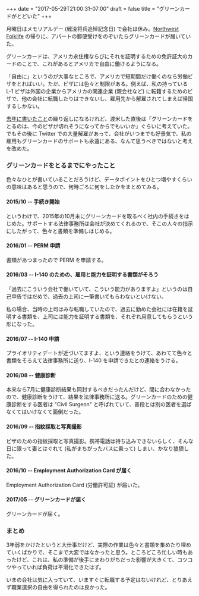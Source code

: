 +++
date = "2017-05-29T21:00:31-07:00"
draft = false
title = "グリーンカードがとどいた"
+++

月曜日はメモリアルデー (戦没将兵追悼記念日) で会社は休み。[Northwest Folklife](http://www.nwfolklife.org/) の帰りに、アパートの郵便受けをのぞいたらグリーンカードが届いていた。

グリーンカードは、アメリカ永住権ならびにそれを証明するための免許証大のカードのことで、これがあるとアメリカで自由に働けるようになる。

「自由に」というのが大事なところで、アメリカで短期間だけ働くのなら労働ビザをとればいい。ただ、ビザには色々と制限がある。例えば、私の持っている L-1 ビザは外国の企業からアメリカの関連企業 (親会社など) に転籍するためのビザで、他の会社に転職したりはできないし、雇用先から解雇されてしまえば帰国するしかない。

[去年に書いたこと](https://blog.8-p.info/ja/2016/12/27/the-end-of-2016/)の繰り返しになるけれど、渡米した直後は「グリーンカードをとるのは、今のビザが切れそうになってからでもいいか」ぐらいに考えていた。でもその後に Twitter での大量解雇があって、会社がいつまでも好景気で、私の雇用もグリーンカードのサポートも永遠にある、なんて思うべきではないと考えを改めた。

### グリーンカードをとるまでにやったこと

色々なひとが書いていることだろうけど、データポイントをひとつ増やすくらいの意味はあると思うので、何時ごろに何をしたかをまとめてみる。

#### 2015/10 -- 手続き開始

というわけで、2015年の10月末にグリーンカードを取るべく社内の手続きをはじめた。サポートする法律事務所は会社が決めてくれるので、そこの人々の指示にしたがって、色々と書類を準備しはじめる。

#### 2016/01 -- PERM 申請

書類があつまったので PERM を申請する。

#### 2016/03 -- I-140 のための、雇用と能力を証明する書類がそろう

「過去にこういう会社で働いていて、こういう能力がありますよ」というのは自己申告ではだめで、過去の上司に一筆書いてもらわないといけない。

私の場合、当時の上司はみな転職していたので、過去に勤めた会社には在籍を証明する書類を、上司には能力を証明する書類を、それぞれ用意してもらうという形になった。

#### 2016/07 -- I-140 申請

プライオリティデートが近づいてますよ、という連絡をうけて、あわてて色々と書類をそろえて法律事務所に送り、I-140 を申請できたとの連絡をうける。

#### 2016/08 -- 健康診断

本来なら7月に健康診断結果も同封するべきだったんだけど、間に合わなかったので、健康診断をうけて、結果を法律事務所に送る。グリーンカードのための健康診断をする医者は "Civil Surgeon" と呼ばれていて、普段とは別の医者を選ばなくてはいけなくて面倒だった。

#### 2016/09 -- 指紋採取と写真撮影

ビザのための指紋採取と写真撮影。携帯電話は持ち込みできないらしく、そんな日に限って妻とはぐれて (私がまちがったバスに乗って) しまい、かなり狼狽した。

#### 2016/10 -- Employment Authorization Card が届く

Employment Authorization Card (労働許可証) が届いた。

#### 2017/05 -- グリーンカードが届く

グリーンカードが届く。

### まとめ

3年弱をかけたというと大仕事だけど、実際の作業は色々と書類を集めたり埋めていくばかりで、そこまで大変ではなかったと思う。ところどころ忙しい時もあったけど、これは、私の準備が後手にまわりがちだった影響が大きくて、コツコツやっていれば負荷は平滑化できたはず。

いまの会社は気に入っていて、いますぐに転職する予定はないけれど、とりあえず職業選択の自由を得られたのは良かった。
